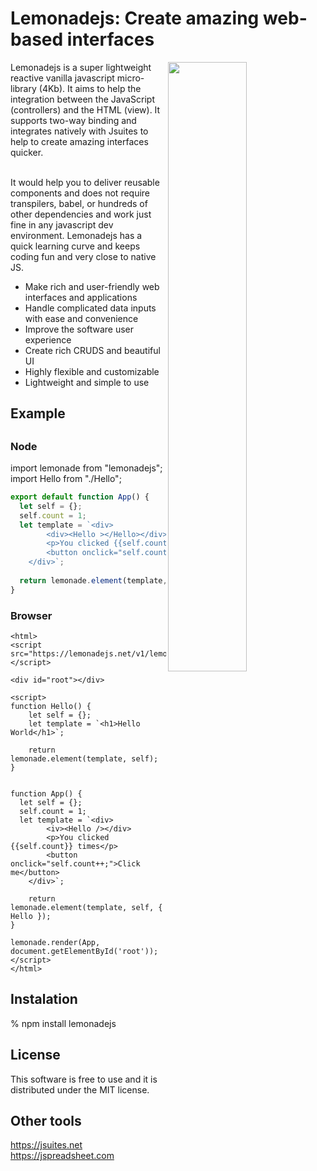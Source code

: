 <h1>Lemonadejs: Create amazing web-based interfaces</h1>

<img src='https://lemonadejs.net/templates/v1/img/home.png' align="right" width="50%">

Lemonadejs is a super lightweight reactive vanilla javascript micro-library (4Kb). It aims to help the integration between the JavaScript (controllers) and the HTML (view). It supports two-way binding and integrates natively with Jsuites to help to create amazing interfaces quicker.<br><br>

It would help you to deliver reusable components and does not require transpilers, babel, or hundreds of other dependencies and work just fine in any javascript dev environment. Lemonadejs has a quick learning curve and keeps coding fun and very close to native JS.

- Make rich and user-friendly web interfaces and applications
- Handle complicated data inputs with ease and convenience
- Improve the software user experience
- Create rich CRUDS and beautiful UI
- Highly flexible and customizable
- Lightweight and simple to use

<h2>Example<h2>
<h3>Node</h3>


import lemonade from "lemonadejs";
import Hello from "./Hello";
 
```javascript
export default function App() {
  let self = {};
  self.count = 1;
  let template = `<div>
        <div><Hello ></Hello></div>
        <p>You clicked {{self.count}} times</p>
        <button onclick="self.count++;">Click me</button>
    </div>`;
 
  return lemonade.element(template, self, { Hello });
}
```

<h3>Browser</h3>

```  
<html>
<script src="https://lemonadejs.net/v1/lemonade.js"></script>

<div id="root"></div>

<script>
function Hello() {
    let self = {};
    let template = `<h1>Hello World</h1>`;

    return lemonade.element(template, self);
}


function App() {
  let self = {};
  self.count = 1;
  let template = `<div>
        <iv><Hello /></div>
        <p>You clicked {{self.count}} times</p>
        <button onclick="self.count++;">Click me</button>
    </div>`;

    return lemonade.element(template, self, { Hello });
}

lemonade.render(App, document.getElementById('root'));
</script>
</html>
```

<h2>Instalation</h2>

% npm install lemonadejs


<h2>License</h2>

This software is free to use and it is distributed under the MIT license.


<h2>Other tools</h2>

https://jsuites.net<br>
https://jspreadsheet.com<br>
